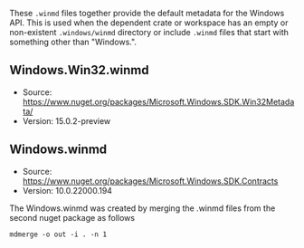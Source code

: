 These `.winmd` files together provide the default metadata for the Windows API. This is used when the
dependent crate or workspace has an empty or non-existent `.windows/winmd` directory or include
`.winmd` files that start with something other than "Windows.".

## Windows.Win32.winmd
- Source: https://www.nuget.org/packages/Microsoft.Windows.SDK.Win32Metadata/
- Version: 15.0.2-preview

## Windows.winmd
- Source: https://www.nuget.org/packages/Microsoft.Windows.SDK.Contracts
- Version: 10.0.22000.194

The Windows.winmd was created by merging the .winmd files from the second nuget package as follows

```
mdmerge -o out -i . -n 1
```
